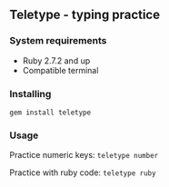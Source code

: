 ## Teletype - typing practice

### System requirements

- Ruby 2.7.2 and up
- Compatible terminal

### Installing

`gem install teletype`

### Usage

Practice numeric keys:
`teletype number`

Practice with ruby code:
`teletype ruby`
